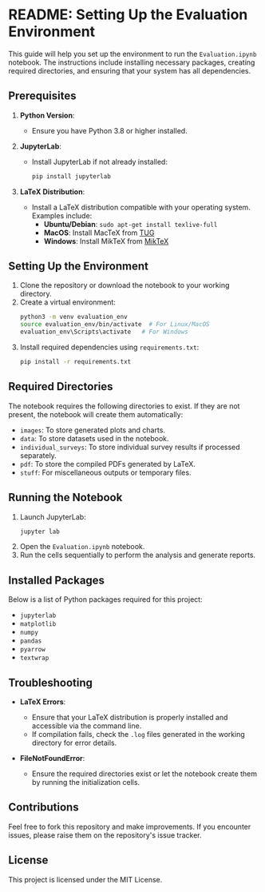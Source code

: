 # README: Setting Up the Evaluation Environment

This guide will help you set up the environment to run the `Evaluation.ipynb` notebook. The instructions include installing necessary packages, creating required directories, and ensuring that your system has all dependencies.

## Prerequisites

1. **Python Version**:
   - Ensure you have Python 3.8 or higher installed.

2. **JupyterLab**:
   - Install JupyterLab if not already installed:
     ```bash
     pip install jupyterlab
     ```

3. **LaTeX Distribution**:
   - Install a LaTeX distribution compatible with your operating system. Examples include:
     - **Ubuntu/Debian**: `sudo apt-get install texlive-full`
     - **MacOS**: Install MacTeX from [TUG](https://tug.org/mactex/)
     - **Windows**: Install MikTeX from [MikTeX](https://miktex.org/)

## Setting Up the Environment

1. Clone the repository or download the notebook to your working directory.
2. Create a virtual environment:
   ```bash
   python3 -m venv evaluation_env
   source evaluation_env/bin/activate  # For Linux/MacOS
   evaluation_env\Scripts\activate   # For Windows
   ```
3. Install required dependencies using `requirements.txt`:
   ```bash
   pip install -r requirements.txt
   ```

## Required Directories

The notebook requires the following directories to exist. If they are not present, the notebook will create them automatically:

- `images`: To store generated plots and charts.
- `data`: To store datasets used in the notebook.
- `individual_surveys`: To store individual survey results if processed separately.
- `pdf`: To store the compiled PDFs generated by LaTeX.
- `stuff`: For miscellaneous outputs or temporary files.

## Running the Notebook

1. Launch JupyterLab:
   ```bash
   jupyter lab
   ```
2. Open the `Evaluation.ipynb` notebook.
3. Run the cells sequentially to perform the analysis and generate reports.

## Installed Packages

Below is a list of Python packages required for this project:

- `jupyterlab`
- `matplotlib`
- `numpy`
- `pandas`
- `pyarrow`
- `textwrap`

## Troubleshooting

- **LaTeX Errors**:
  - Ensure that your LaTeX distribution is properly installed and accessible via the command line.
  - If compilation fails, check the `.log` files generated in the working directory for error details.

- **FileNotFoundError**:
  - Ensure the required directories exist or let the notebook create them by running the initialization cells.

## Contributions

Feel free to fork this repository and make improvements. If you encounter issues, please raise them on the repository's issue tracker.

## License

This project is licensed under the MIT License.